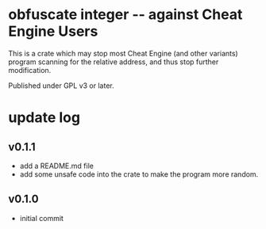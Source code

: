# obfuscate integer -- against Cheat Engine Users

This is a crate which may stop most Cheat Engine (and other variants) program scanning for the relative address, and thus stop further modification.

Published under GPL v3 or later.

# update log

## v0.1.1

- add a README.md file
- add some unsafe code into the crate to make the program more random.

## v0.1.0

- initial commit
